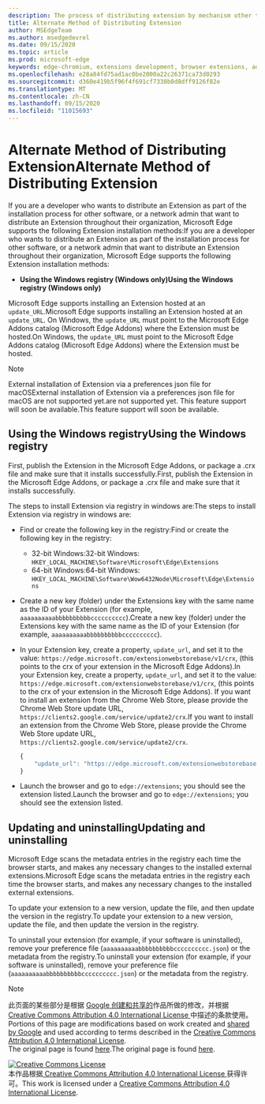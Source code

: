 ```yaml
---
description: The process of distributing extension by mechanism other than verified stores
title: Alternate Method of Distributing Extension
author: MSEdgeTeam
ms.author: msedgedevrel
ms.date: 09/15/2020
ms.topic: article
ms.prod: microsoft-edge
keywords: edge-chromium, extensions development, browser extensions, addons, partner center, developer
ms.openlocfilehash: e28a84fd75ad1ac0be2000a22c26371ca73d0293
ms.sourcegitcommit: d360e419b5f96f4f691cf7330b0d8dff9126f82e
ms.translationtype: MT
ms.contentlocale: zh-CN
ms.lasthandoff: 09/15/2020
ms.locfileid: "11015693"
---
```

# <span data-ttu-id="1de8e-104">Alternate Method of Distributing Extension</span><span class="sxs-lookup"><span data-stu-id="1de8e-104">Alternate Method of Distributing Extension</span></span>  

<span data-ttu-id="1de8e-105">If you are a developer who wants to distribute an Extension as part of the installation process for other software, or a network admin that want to distribute an Extension throughout their organization, Microsoft Edge supports the following Extension installation methods:</span><span class="sxs-lookup"><span data-stu-id="1de8e-105">If you are a developer who wants to distribute an Extension as part of the installation process for other software, or a network admin that want to distribute an Extension throughout their organization, Microsoft Edge supports the following Extension installation methods:</span></span>  

*   **<span data-ttu-id="1de8e-106">Using the Windows registry \(Windows only\)</span><span class="sxs-lookup"><span data-stu-id="1de8e-106">Using the Windows registry \(Windows only\)</span></span>**  

<span data-ttu-id="1de8e-107">Microsoft Edge supports installing an Extension hosted at an `update_URL`.</span><span class="sxs-lookup"><span data-stu-id="1de8e-107">Microsoft Edge supports installing an Extension hosted at an `update_URL`.</span></span>  <span data-ttu-id="1de8e-108">On Windows, the `update_URL` must point to the Microsoft Edge Addons catalog \(Microsoft Edge Addons\) where the Extension must be hosted.</span><span class="sxs-lookup"><span data-stu-id="1de8e-108">On Windows, the `update_URL` must point to the Microsoft Edge Addons catalog \(Microsoft Edge Addons\) where the Extension must be hosted.</span></span>  

> [!NOTE]
> <span data-ttu-id="1de8e-109">External installation of Extension via a preferences json file for macOS</span><span class="sxs-lookup"><span data-stu-id="1de8e-109">External installation of Extension via a preferences json file for macOS</span></span> <!--and Linux--> <span data-ttu-id="1de8e-110">are not supported yet.</span><span class="sxs-lookup"><span data-stu-id="1de8e-110">are not supported yet.</span></span>  <span data-ttu-id="1de8e-111">This feature support will soon be available.</span><span class="sxs-lookup"><span data-stu-id="1de8e-111">This feature support will soon be available.</span></span>

## <span data-ttu-id="1de8e-112">Using the Windows registry</span><span class="sxs-lookup"><span data-stu-id="1de8e-112">Using the Windows registry</span></span>  

<span data-ttu-id="1de8e-113">First, publish the Extension in the Microsoft Edge Addons, or package a .crx file and make sure that it installs successfully.</span><span class="sxs-lookup"><span data-stu-id="1de8e-113">First, publish the Extension in the Microsoft Edge Addons, or package a .crx file and make sure that it installs successfully.</span></span>  

<span data-ttu-id="1de8e-114">The steps to install Extension via registry in windows are:</span><span class="sxs-lookup"><span data-stu-id="1de8e-114">The steps to install Extension via registry in windows are:</span></span>  

*   <span data-ttu-id="1de8e-115">Find or create the following key in the registry:</span><span class="sxs-lookup"><span data-stu-id="1de8e-115">Find or create the following key in the registry:</span></span>  
    *   <span data-ttu-id="1de8e-116">32-bit Windows:</span><span class="sxs-lookup"><span data-stu-id="1de8e-116">32-bit Windows:</span></span>  `HKEY_LOCAL_MACHINE\Software\Microsoft\Edge\Extensions`  
    *   <span data-ttu-id="1de8e-117">64-bit Windows:</span><span class="sxs-lookup"><span data-stu-id="1de8e-117">64-bit Windows:</span></span>  `HKEY_LOCAL_MACHINE\Software\Wow6432Node\Microsoft\Edge\Extensions`  
*   <span data-ttu-id="1de8e-118">Create a new key \(folder\) under the Extensions key with the same name as the ID of your Extension \(for example, `aaaaaaaaaabbbbbbbbbbcccccccccc`\).</span><span class="sxs-lookup"><span data-stu-id="1de8e-118">Create a new key \(folder\) under the Extensions key with the same name as the ID of your Extension \(for example, `aaaaaaaaaabbbbbbbbbbcccccccccc`\).</span></span>  
*   <span data-ttu-id="1de8e-119">In your Extension key, create a property, `update_url`, and set it to the value: `https://edge.microsoft.com/extensionwebstorebase/v1/crx`,  \(this points to the crx of your extension in the Microsoft Edge Addons\).</span><span class="sxs-lookup"><span data-stu-id="1de8e-119">In your Extension key, create a property, `update_url`, and set it to the value: `https://edge.microsoft.com/extensionwebstorebase/v1/crx`,  \(this points to the crx of your extension in the Microsoft Edge Addons\).</span></span> <span data-ttu-id="1de8e-120">If you want to install an extension from the Chrome Web Store, please provide the Chrome Web Store update URL, `https://clients2.google.com/service/update2/crx`.</span><span class="sxs-lookup"><span data-stu-id="1de8e-120">If you want to install an extension from the Chrome Web Store, please provide the Chrome Web Store update URL, `https://clients2.google.com/service/update2/crx`.</span></span>  
    
    ```javascript
    {
        "update_url": "https://edge.microsoft.com/extensionwebstorebase/v1/crx"
    }
    ```  
    
*   <span data-ttu-id="1de8e-121">Launch the browser and go to `edge://extensions`; you should see the extension listed.</span><span class="sxs-lookup"><span data-stu-id="1de8e-121">Launch the browser and go to `edge://extensions`; you should see the extension listed.</span></span>  

## <span data-ttu-id="1de8e-122">Updating and uninstalling</span><span class="sxs-lookup"><span data-stu-id="1de8e-122">Updating and uninstalling</span></span>  

<span data-ttu-id="1de8e-123">Microsoft Edge scans the metadata entries in the registry each time the browser starts, and makes any necessary changes to the installed external extensions.</span><span class="sxs-lookup"><span data-stu-id="1de8e-123">Microsoft Edge scans the metadata entries in the registry each time the browser starts, and makes any necessary changes to the installed external extensions.</span></span>  

<span data-ttu-id="1de8e-124">To update your extension to a new version, update the file, and then update the version in the registry.</span><span class="sxs-lookup"><span data-stu-id="1de8e-124">To update your extension to a new version, update the file, and then update the version in the registry.</span></span>  

<span data-ttu-id="1de8e-125">To uninstall your extension \(for example, if your software is uninstalled\), remove your preference file \(`aaaaaaaaaabbbbbbbbbbcccccccccc.json`\) or the metadata from the registry.</span><span class="sxs-lookup"><span data-stu-id="1de8e-125">To uninstall your extension \(for example, if your software is uninstalled\), remove your preference file \(`aaaaaaaaaabbbbbbbbbbcccccccccc.json`\) or the metadata from the registry.</span></span>  

<!-- image links -->  

<!-- links -->  

> [!NOTE]
> <span data-ttu-id="1de8e-126">此页面的某些部分是根据 [Google 创建和共享的][GoogleSitePolicies]作品所做的修改，并根据[ Creative Commons Attribution 4.0 International License ][CCA4IL]中描述的条款使用。</span><span class="sxs-lookup"><span data-stu-id="1de8e-126">Portions of this page are modifications based on work created and [shared by Google][GoogleSitePolicies] and used according to terms described in the [Creative Commons Attribution 4.0 International License][CCA4IL].</span></span>  
> <span data-ttu-id="1de8e-127">The original page is found [here](https://developer.chrome.com/apps/external_extensions).</span><span class="sxs-lookup"><span data-stu-id="1de8e-127">The original page is found [here](https://developer.chrome.com/apps/external_extensions).</span></span>  

[![Creative Commons License][CCby4Image]][CCA4IL]  
<span data-ttu-id="1de8e-129">本作品根据[ Creative Commons Attribution 4.0 International License ][CCA4IL]获得许可。</span><span class="sxs-lookup"><span data-stu-id="1de8e-129">This work is licensed under a [Creative Commons Attribution 4.0 International License][CCA4IL].</span></span>  

[CCA4IL]: https://creativecommons.org/licenses/by/4.0  
[CCby4Image]: https://i.creativecommons.org/l/by/4.0/88x31.png  
[GoogleSitePolicies]: https://developers.google.com/terms/site-policies
